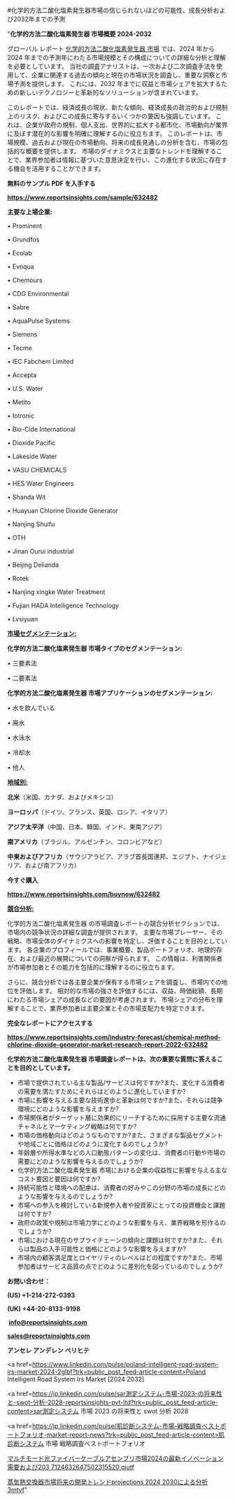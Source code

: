 #化学的方法二酸化塩素発生器市場の信じられないほどの可能性、成長分析および2032年までの予測

"<strong>化学的方法二酸化塩素発生器 市場概要 2024-2032</strong>

グローバル レポート <a href=https://www.reportsinsights.com/sample/632482>化学的方法二酸化塩素発生器 市場</a> では、2024 年から 2024 年までの予測年にわたる市場規模とその構成についての詳細な分析と理解を必要としています。 当社の調査アナリストは、一次および二次調査手法を使用して、企業に関連する過去の傾向と現在の市場状況を調査し、重要な洞察と市場予測を提供します。 これには、2032 年までに収益と市場シェアを拡大​​するための新しいテクノロジーと革新的なソリューションが含まれています。

このレポートでは、経済成長の現状、新たな傾向、経済成長の政治的および規制上のリスク、およびこの成長に寄与するいくつかの要因も強調しています。 これは、企業が政府の規制、個人支出、世界的に拡大する都市化、市場動向が業界に及ぼす潜在的な影響を明確に理解するのに役立ちます。 このレポートは、市場規模、過去および現在の市場動向、将来の成長見通しの分析を含む、市場の包括的な概要を提供します。 市場のダイナミクスと主要なトレンドを理解することで、業界参加者は情報に基づいた意思決定を行い、この進化する状況に存在する機会を活用することができます。

<strong><b>無料のサンプル PDF を入手する</b></strong>

<a href=https://www.reportsinsights.com/sample/632482><strong><u>https://www.reportsinsights.com/sample/632482</u></strong></a>

<strong>主要な上場企業:</strong>

• Prominent

• Grundfos

• Ecolab

• Evoqua

• Chemours

• CDG Environmental

• Sabre

• AquaPulse Systems

• Siemens

• Tecme

• IEC Fabchem Limited

• Accepta

• U.S. Water

• Metito

• Iotronic

• Bio-Cide International

• Dioxide Pacific

• Lakeside Water

• VASU CHEMICALS

• HES Water Engineers

• Shanda Wit

• Huayuan Chlorine Dioxide Generator

• Nanjing Shuifu

• OTH

• Jinan Ourui industrial

• Beijing Delianda

• Rotek

• Nanjing xingke Water Treatment

• Fujian HADA Intelligence Technology

• Lvsiyuan

<strong><u>市場セグメンテーション</u></strong><strong><u>:</u></strong>

<strong>化学的方法二酸化塩素発生器 市場タイプのセグメンテーション:</strong>

• 三要素法

• 二要素法

<strong>化学的方法二酸化塩素発生器 市場アプリケーションのセグメンテーション:</strong>

• 水を飲んでいる

• 廃水

• 水泳水

• 冷却水

• 他人

<strong><u>地域別</u></strong><strong><u>:</u></strong>

<strong>北米</strong>（米国、カナダ、およびメキシコ）

<strong>ヨーロッパ</strong>（ドイツ、フランス、英国、ロシア、イタリア）

<strong>アジア太平洋</strong>（中国、日本、韓国、インド、東南アジア）

<strong>南アメリカ</strong>（ブラジル、アルゼンチン、コロンビアなど）

<strong>中東およびアフリカ</strong>（サウジアラビア、アラブ首長国連邦、エジプト、ナイジェリア、および南アフリカ）

<strong>今すぐ購入</strong>

<a href=https://www.reportsinsights.com/buynow/632482><strong><u>https://www.reportsinsights.com/buynow/632482</u></strong></a>

<strong><u>競合分析:</u></strong>

化学的方法二酸化塩素発生器 の市場調査レポートの競合分析セクションでは、市場内の競争状況の詳細な調査が提供されます。 主要な市場プレーヤー、その戦略、市場全体のダイナミクスへの影響を特定し、評価することを目的としています。 各企業のプロフィールでは、事業概要、製品ポートフォリオ、地理的存在、および最近の展開についての洞察が得られます。 この情報は、利害関係者が市場参加者とその能力を包括的に理解するのに役立ちます。

さらに、競合分析では各主要企業が保有する市場シェアを調査し、市場内での地位を評価します。 相対的な市場の強さを評価するには、収益、時価総額、長期にわたる市場シェアの成長などの要因が考慮されます。 市場シェアの分布を理解することで、業界参加者は主要企業とその市場支配力を特定できます。

<strong>完全なレポートにアクセスする</strong>

<a href=https://www.reportsinsights.com/industry-forecast/chemical-method-chlorine-dioxide-generator-market-research-report-2022-632482><strong><u><b>https://www.reportsinsights.com/industry-forecast/chemical-method-chlorine-dioxide-generator-market-research-report-2022-632482</b></u></strong></a>

<strong><b>化学的方法二酸化塩素発生器 市場調査レポートは、次の重要な質問に答えることを目的としています。</b></strong>
<ul>
  <li>市場で提供されている主な製品/サービスは何ですか?また、変化する消費者の需要を満たすためにそれらはどのように進化していますか?</li>
  <li>市場に影響を与える主要な技術進歩と革新は何ですか?また、それらは競争環境にどのような影響を与えますか?</li>
  <li>市場関係者がターゲット層に効果的にリーチするために採用する主要な流通チャネルとマーケティング戦略は何ですか?</li>
  <li>市場の価格動向はどのようなものですか?また、さまざまな製品セグメントや地域ごとに価格はどのように変化するのでしょうか?</li>
  <li>年齢層や所得水準などの人口動態パターンの変化は、消費者の行動や市場の需要にどのような影響を与えるのでしょうか?</li>
  <li>化学的方法二酸化塩素発生器 市場における企業の収益性に影響を与える主なコスト要因と要因は何ですか?</li>
  <li>持続可能性と環境への配慮は、消費者の好みやこの分野の市場の成長にどのような影響を与えるのでしょうか?</li>
  <li>市場への参入を検討している新規参入者や投資家にとっての投資機会と課題は何ですか?</li>
  <li>政府の政策や規制は市場力学にどのような影響を与え、業界戦略を形作るのでしょうか?</li>
  <li>市場における現在のサプライチェーンの傾向と課題は何ですか?また、それらは製品の入手可能性と価格にどのような影響を与えますか?</li>
  <li>市場内の顧客満足度とロイヤリティのレベルはどの程度ですか?また、市場参加者はサービス品質の点でどのように差別化を図っているのでしょうか?</li>
</ul>
<strong>お問い合わせ：</strong>

<strong>(US) +1-214-272-0393</strong>

<strong>(UK) +44-20-8133-9198</strong>

<strong> </strong><a href=info@reportsinsights.com><strong><u>info@reportsinsights.com</u></strong></a>

<a href=sales@reportsinsights.com><strong><u>sales@reportsinsights.com</u></strong></a>

<strong>アンセレ アンデレン ベリヒテ</strong>

<a href=https://www.linkedin.com/pulse/poland-intelligent-road-system-irs-market-2024-2glbf?trk=public_post_feed-article-content>Poland Intelligent Road System Irs Market [2024 2032]</a>

<a href=https://jp.linkedin.com/pulse/sar測定システム-市場-2023-の将来性と-swot-分析-2028-reportsinsights-pvt-ltd?trk=public_post_feed-article-content>sar測定システム 市場 2023 の将来性と swot 分析 2028</a>

<a href=https://jp.linkedin.com/pulse/肌診断システム-市場-戦略調査ベストポートフォリオ-market-report-news?trk=public_post_feed-article-content>肌診断システム 市場 戦略調査ベストポートフォリオ</a>

<a href=https://www.linkedin.com/pulse/マルチモード光ファイバーケーブルアセンブリ市場2024の最新イノベーション需要および203-7124632647502315520-qjutf/>マルチモード光ファイバーケーブルアセンブリ市場2024の最新イノベーション需要および203 7124632647502315520 qjutf</a>

<a href=https://www.linkedin.com/pulse/蒸気熱交換器市場将来の開発トレンドprojections-2024-2030による分析-3mtyf/>蒸気熱交換器市場将来の開発トレンドprojections 2024 2030による分析 3mtyf</a>"
